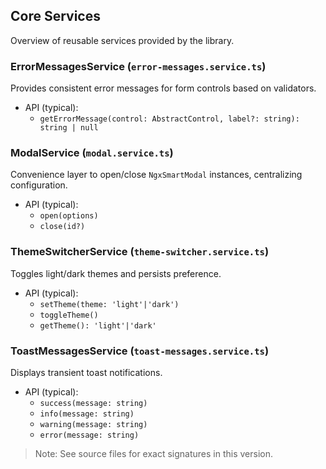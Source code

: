 ## Core Services

Overview of reusable services provided by the library.

### ErrorMessagesService (`error-messages.service.ts`)

Provides consistent error messages for form controls based on validators.

- API (typical):
  - `getErrorMessage(control: AbstractControl, label?: string): string | null`

### ModalService (`modal.service.ts`)

Convenience layer to open/close `NgxSmartModal` instances, centralizing configuration.

- API (typical):
  - `open(options)`
  - `close(id?)`

### ThemeSwitcherService (`theme-switcher.service.ts`)

Toggles light/dark themes and persists preference.

- API (typical):
  - `setTheme(theme: 'light'|'dark')`
  - `toggleTheme()`
  - `getTheme(): 'light'|'dark'`

### ToastMessagesService (`toast-messages.service.ts`)

Displays transient toast notifications.

- API (typical):
  - `success(message: string)`
  - `info(message: string)`
  - `warning(message: string)`
  - `error(message: string)`

> Note: See source files for exact signatures in this version.



